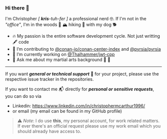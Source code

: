 ### Hi there :wave:

I'm Christopher _[ **kris**-tuh-fer ]_ a professional nerd :nerd_face:. If I'm not in the _"office"_, I'm in the woods :evergreen_tree: :mountain_snow: hiking :hiking_boot: with my dog :dog2:

* :fire: My passion is the entire software development cycle. Not just writting :fountain_pen: code 
* :dancers: I’m contributing to [@conan-io/conan-center-index](https://github.com/conan-io/conan-center-index) and [@pyrsia/pyrsia](https://github.com/pyrsia/pyrsia)
* :telescope: I’m currently working on [@Thalhammer/jwt-cpp](https://github.com/Thalhammer/jwt-cpp)
* :speech_balloon: Ask me about my martial arts background :martial_arts_uniform: :boxing_glove:

---

If you want _**general or technical support**_ :hammer: for your project, please use the respective issue tracker in the repositories.

If you want to contact me :mailbox_with_mail: directly for _**personal or sensitive requests**_, you can do so via
  * Linkedin: https://www.linkedin.com/in/christophermcarthur1996/
  * or email (my email can be found in my GitHub profile)

> :warning: _Note_: I do use **this**, my personal account, for work related matters. If ever there's an official request please use my work email which you should already have access to.

<!--
**prince-chrismc/prince-chrismc** is a ✨ _special_ ✨ repository because its `README.md` (this file) appears on your GitHub profile.

Here are some ideas to get you started:

- 🔭 I’m currently working on ...
- 🌱 I’m currently learning ...
- 👯 I’m looking to collaborate on ...
- 🤔 I’m looking for help with ...
- 💬 Ask me about ...
- 📫 How to reach me: ...
- 😄 Pronouns: ...
- ⚡ Fun fact: ...
-->

<!--
1. :ear: business requirements
2. :alembic: desinging a tailored solution
3. :building_construction: CI/CD infrastucture
4. :package: software
5. :rocket: shipping release often
6. :bug: squashing
7. :sos: supporting costumers
8. :test_tube: measuring response
9. :ear: to feedback
-->
